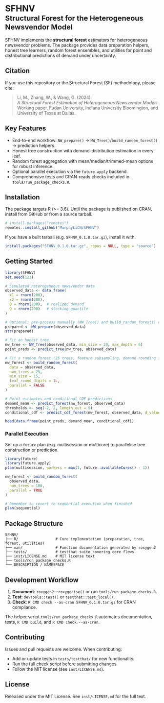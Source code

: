 # SFHNV <br><sub>Structural Forest for the Heterogeneous Newsvendor Model</sub>

SFHNV implements the **structural forest** estimators for heterogeneous newsvendor problems. 
The package provides data preparation helpers, honest tree learners, random forest ensembles, 
and utilities for point and distributional predictions of demand under uncertainty.

<!-- badges: start -->
<!-- Add workflow or coverage badges once available -->
<!-- badges: end -->

## Citation

If you use this repository or the Structural Forest (SF) methodology, please cite:

> Li, M., Zhang, W., & Wang, G. (2024).  
> *A Structural Forest Estimation of Heterogeneous Newsvendor Models.*  
> Working paper, Fudan University, Indiana University Bloomington, and University of Texas at Dallas.


## Key Features
- End-to-end workflow: `NW_prepare()` → `NW_Tree()`/`build_random_forest()` → prediction helpers.
- Honest tree construction with demand-distribution estimation in every leaf.
- Random forest aggregation with mean/median/trimmed-mean options for robust inference.
- Optional parallel execution via the `future.apply` backend.
- Comprehensive tests and CRAN-ready checks included in `tools/run_package_checks.R`.

## Installation
The package targets R (>= 3.6). Until the package is published on CRAN, install from GitHub or from a source tarball.

```r
# install.packages("remotes")
remotes::install_github("MurphyLiCN/SFHNV")
```

If you have a built tarball (e.g. `SFHNV_0.1.0.tar.gz`), install it with:

```r
install.packages("SFHNV_0.1.0.tar.gz", repos = NULL, type = "source")
```

## Getting Started
```r
library(SFHNV)
set.seed(123)

# Simulated heterogeneous newsvendor data
observed_data <- data.frame(
  x1 = rnorm(200),
  x2 = rnorm(200),
  D = rnorm(200),  # realized demand
  Q = rnorm(200)   # stocking quantile
)

# Optional: pre-process manually (NW_Tree() and build_random_forest() call this internally)
prepared <- NW_prepare(observed_data)
str(prepared)

# Fit an honest tree
nw_tree <- NW_Tree(observed_data, min_size = 20, max_depth = 6)
point_preds <- predict_tree(nw_tree, observed_data)

# Fit a random forest (25 trees, feature subsampling, demand rounding in leaves)
nw_forest <- build_random_forest(
  data = observed_data,
  num_trees = 25,
  min_size = 15,
  leaf_round_digits = 1L,
  parallel = FALSE
)

# Point estimates and conditional CDF predictions
demand_mean <- predict_forest(nw_forest, observed_data)
thresholds <- seq(-2, 2, length.out = 5)
conditional_cdf <- predict_cdf_forest(nw_forest, observed_data, d_values = thresholds[1])

head(data.frame(point_preds, demand_mean, conditional_cdf))
```

### Parallel Execution
Set up a `future` plan (e.g. multisession or multicore) to parallelise tree construction or prediction.

```r
library(future)
library(future.apply)
plan(multisession, workers = max(1, future::availableCores() - 1))

nw_forest <- build_random_forest(
  observed_data,
  num_trees = 100,
  parallel = TRUE
)

# Remember to revert to sequential execution when finished
plan(sequential)
```

## Package Structure
```
SFHNV/
├── R/                 # Core implementation (preparation, tree, forest, utilities)
├── man/               # Function documentation generated by roxygen2
├── tests/             # testthat suite covering core flows
├── inst/LICENSE.md    # MIT license text
├── tools/run_package_checks.R
└── DESCRIPTION / NAMESPACE
```

## Development Workflow
1. **Document**: `roxygen2::roxygenise()` or run `tools/run_package_checks.R`.
2. **Test**: `devtools::test()` or `testthat::test_local()`.
3. **Check**: `R CMD check --as-cran SFHNV_0.1.0.tar.gz` for CRAN compliance.

The helper script `tools/run_package_checks.R` automates documentation, tests, `R CMD build`, and `R CMD check --as-cran`.

## Contributing
Issues and pull requests are welcome. When contributing:
- Add or update tests in `tests/testthat/` for new functionality.
- Run the full check script before submitting changes.
- Follow the MIT license (see `inst/LICENSE.md`).

## License
Released under the MIT License. See `inst/LICENSE.md` for the full text.


